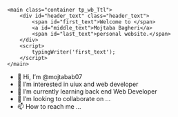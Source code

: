
    <main class="container tp_wb_Ttl">
        <div id="header_text" class="header_text">
            <span id="first_text">Welcome to </span>
            <a id="middle_text">Mojtaba Bagheri</a>
            <span id="last_text">personal website.</span>
        </div>
        <script>
            typingWriter('first_text');
        </script>
    </main>



- 👋 Hi, I’m @mojtabab07
- 👀 I’m interested in uiux and web developer
- 🌱 I’m currently learning back end Web Developer
- 💞️ I’m looking to collaborate on ...
- 📫 How to reach me ...

<!---
mojtabab07/mojtabab07 is a ✨ special ✨ repository because its `README.md` (this file) appears on your GitHub profile.
You can click the Preview link to take a look at your changes.
--->
